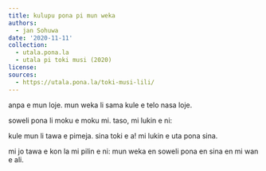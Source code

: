 ```yaml
---
title: kulupu pona pi mun weka
authors:
  - jan Sohuwa
date: '2020-11-11'
collection:
  - utala.pona.la
  - utala pi toki musi (2020)
license:
sources:
  - https://utala.pona.la/toki-musi-lili/
---
```


anpa e mun loje.
mun weka li sama kule e telo nasa loje.

soweli pona li moku e moku mi.
taso, mi lukin e ni:

kule mun li tawa e pimeja. sina toki e a!
mi lukin e uta pona sina.

mi jo tawa e kon la mi pilin e ni:
mun weka en soweli pona en sina en mi wan e ali.
